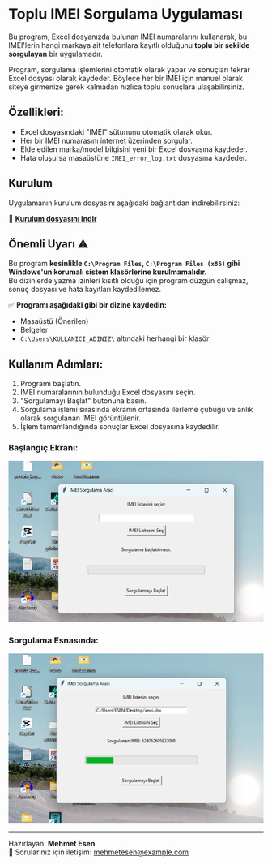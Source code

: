 # Toplu IMEI Sorgulama Uygulaması

Bu program, Excel dosyanızda bulunan IMEI numaralarını kullanarak, bu IMEI'lerin hangi markaya ait telefonlara kayıtlı olduğunu **toplu bir şekilde sorgulayan** bir uygulamadır.

Program, sorgulama işlemlerini otomatik olarak yapar ve sonuçları tekrar Excel dosyası olarak kaydeder. Böylece her bir IMEI için manuel olarak siteye girmenize gerek kalmadan hızlıca toplu sonuçlara ulaşabilirsiniz.

## Özellikleri:
- Excel dosyasındaki "IMEI" sütununu otomatik olarak okur.
- Her bir IMEI numarasını internet üzerinden sorgular.
- Elde edilen marka/model bilgisini yeni bir Excel dosyasına kaydeder.
- Hata oluşursa masaüstüne `IMEI_error_log.txt` dosyasına kaydeder.

## Kurulum

Uygulamanın kurulum dosyasını aşağıdaki bağlantıdan indirebilirsiniz:

🔗 **[Kurulum dosyasını indir](https://drive.google.com/drive/folders/1RN2sZIMmMRpMFaEPxHV6JAF-GrbVQmsz?usp=sharing)**


## Önemli Uyarı ⚠️

Bu program **kesinlikle `C:\Program Files`, `C:\Program Files (x86)` gibi Windows'un korumalı sistem klasörlerine kurulmamalıdır.**  
Bu dizinlerde yazma izinleri kısıtlı olduğu için program düzgün çalışmaz, sonuç dosyası ve hata kayıtları kaydedilemez.

✅ **Programı aşağıdaki gibi bir dizine kaydedin:**
- Masaüstü (Önerilen)
- Belgeler
- `C:\Users\KULLANICI_ADINIZ\` altındaki herhangi bir klasör

## Kullanım Adımları:

1. Programı başlatın.
2. IMEI numaralarının bulunduğu Excel dosyasını seçin.
3. "Sorgulamayı Başlat" butonuna basın.
4. Sorgulama işlemi sırasında ekranın ortasında ilerleme çubuğu ve anlık olarak sorgulanan IMEI görüntülenir.
5. İşlem tamamlandığında sonuçlar Excel dosyasına kaydedilir.

### Başlangıç Ekranı:

![IMEI Sorgulama Aracı Başlangıç Ekranı](images/1.png)

### Sorgulama Esnasında:

![IMEI Sorgulama Aracı Sorgulama Ekranı](images/2.png)

---

Hazırlayan: **Mehmet Esen**  
📧 Sorularınız için iletişim: mehmetesen@example.com
